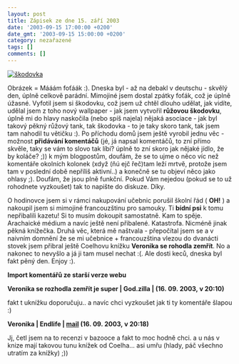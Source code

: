 ```yaml
---
layout: post
title: Zápisek ze dne 15. září 2003
date: '2003-09-15 17:00:00 +0200'
date_gmt: '2003-09-15 15:00:00 +0200'
category: nezařazené
tags: []
comments: []
---
```

<div >  <a href="wallpaper.php"><img alt="škodovka" src="%base_url%/assets/old-images/skodovka.jpg"></a>  </div>
<p>Obrázek = Mááám foťáák :). Dneska byl - až na debakl v deutschu - skvělý den, úplně celkově parádní. Mimojiné jsem dostal  zpátky foťák, což je úplně úžasné. Vyfotil jsem si škodovku, což jsem už chtěl dlouho udělat, jak vidíte, udělal  jsem z toho nový wallpaper - jak jsem vytvořil <strong>růžovou škodovku</strong>, úplně mi do hlavy naskočila (nebo spíš najela)  nějaká asociace - jak byl takový pěkný růžový tank, tak škodovka - to je taky skoro tank, tak jsem tam nahodil  tu větičku :). Po příchodu domů jsem ještě vyrobil jednu věc - možnost <strong>přidávání komentáčů</strong>  (jé, já napsal komentáčů, to zní přímo skvěle, taky se vám to slovo tak líbí? úplně to zní skoro jak  nějaké jídlo, že by koláče? ;)) k mým blogpostům,  doufám, že se to ujme o něco víc než komentáře okolních kolonek (xdyž (ňú ejč řeč)tam leží mrtvě, protože jsem tam v poslední  době nepříliš aktivní..) a konečně se tu objeví něco jako ohlasy ;). Doufám, že jsou plně funkční.  Pokud Vám nejedou (pokud se to už rohodnete vyzkoušet) tak to napište do diskuze. Díky.</p>
<p>O hodinovce jsem si v rámci nakupování učebnic porušil školní řád ( <strong>OH!</strong> ) a nakoupil jsem si mimojiné francouzštinu  pro samouky. Ti <strong>bídní psi</strong> k tomu nepřibalili kazetu! Si to musím dokoupit samostatně. Kam to spěje. Arachaické  médium a navíc ještě není přibalené. Katastrofa. Nicméně jinak pěkná knížečka. Druhá věc, která mě naštvala -  přepočítal jsem se a v naivním domnění že se mi učebnice + francouzština vlezou do dvanácti stovek jsem přibral ještě  Coelhovu knížku <strong>Veronika se rohodla zemřít</strong>. No a nakonec to nevyšlo a já ji tam musel nechat :(. Ale dosti  keců, dneska byl fakt pěný den. Enjoy :).</p>
<div class="import-komentaru">
<p><strong>Import komentářů ze starší verze webu</strong></p>
<div class="comment">
<p style="font-weight:bold"><span class="compredmet">Veronika se rozhodla zemřít je super</span> | <span class="comname">God.zilla</span> | (16.&nbsp;09.&nbsp;2003,&nbsp;v&nbsp;20:10)</p>
<p>fakt t uknížku doporučuju.. a navíc chci vyzkoušet jak ti ty komentáře šlapou :) </p>
</div>
<div class="comment">
<p style="font-weight:bold"><span class="compredmet">Veronika</span> | <span class="comname">Endlife</span> |  <a href="mailto:jan.martinek@post.cz">mail</a> (16.&nbsp;09.&nbsp;2003,&nbsp;v&nbsp;20:18)</p>
<p>Jj, četl jsem na to recenzi v bazooce a fakt to moc hodně chci. a u nás v knize mají takovou tunu knížek od Coelha... asi umřu (hlady, páč všechno utratím za knížky) ;)) </p>
</div>
</div>

